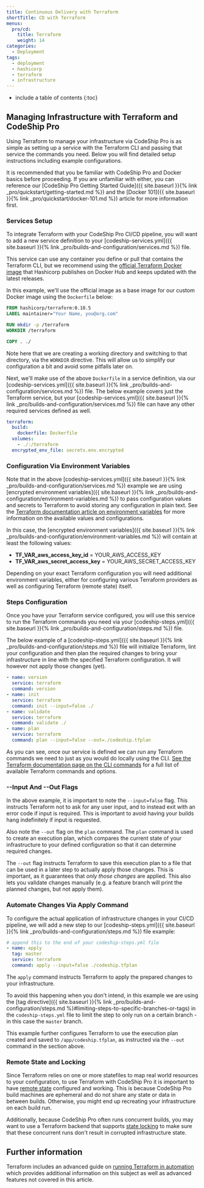 ```yaml
---
title: Continuous Delivery with Terraform
shortTitle: CD with Terraform
menus:
  pro/cd:
    title: Terraform
    weight: 14
categories:
  - Deployment  
tags:
  - deployment
  - hashicorp
  - terraform
  - infrastructure
---
```


* include a table of contents
{:toc}

## Managing Infrastructure with Terraform and CodeShip Pro

Using Terraform to manage your infrastructure via CodeShip Pro is as simple as setting up a service with the Terraform CLI and passing that service the commands you need. Below you will find detailed setup instructions including example configurations.

It is recommended that you be familiar with CodeShip Pro and Docker basics before proceeding. If you are unfamiliar with either, you can reference our [CodeShip Pro Getting Started Guide]({{ site.baseurl }}{% link _pro/quickstart/getting-started.md %}) and the [Docker 101]({{ site.baseurl }}{% link _pro/quickstart/docker-101.md %}) article for more information first.

### Services Setup

To integrate Terraform with your CodeShip Pro CI/CD pipeline, you will want to add a new service definition to your [codeship-services.yml]({{ site.baseurl }}{% link _pro/builds-and-configuration/services.md %}) file.

This service can use any container you define or pull that contains the Terraform CLI, but we recommend using the [official Terraform Docker image](https://hub.docker.com/r/hashicorp/terraform/) that Hashicorp publishes on Docker Hub and keeps updated with the latest releases.

In this example, we'll use the official image as a base image for our custom Docker image using the `Dockerfile` below:

```dockerfile
FROM hashicorp/terraform:0.10.5
LABEL maintainer="Your Name, you@org.com"

RUN mkdir -p /terraform
WORKDIR /terraform

COPY . ./
```

Note here that we are creating a working directory and switching to that directory, via the `WORKDIR` directive. This will allow us to simplify our configuration a bit and avoid some pitfalls later on.

Next, we'll make use of the above `Dockerfile` in a service definition, via our [codeship-services.yml]({{ site.baseurl }}{% link _pro/builds-and-configuration/services.md %}) file. The below example covers just the Terraform service, but your [codeship-services.yml]({{ site.baseurl }}{% link _pro/builds-and-configuration/services.md %}) file can have any other required services defined as well.

```yaml
terraform:
  build:
    dockerfile: Dockerfile
  volumes:
    - ./:/terraform
  encrypted_env_file: secrets.env.encrypted
```

### Configuration Via Environment Variables

Note that in the above [codeship-services.yml]({{ site.baseurl }}{% link _pro/builds-and-configuration/services.md %}) example we are using [encrypted environment variables]({{ site.baseurl }}{% link _pro/builds-and-configuration/environment-variables.md %}) to pass configuration values and secrets to Terraform to avoid storing any configuration in plain text. See the [Terraform documentation article on environment variables](https://www.terraform.io/docs/configuration/environment-variables.html) for more information on the available values and configurations.

In this case, the [encrypted environment variables]({{ site.baseurl }}{% link _pro/builds-and-configuration/environment-variables.md %}) will contain at least the following values:

- **TF_VAR_aws_access_key_id** = YOUR_AWS_ACCESS_KEY
- **TF_VAR_aws_secret_access_key** = YOUR_AWS_SECRET_ACCESS_KEY

Depending on your exact Terraform configuration you will need additional environment variables, either for configuring various Terraform providers as well as configuring Terraform (remote state) itself.

### Steps Configuration

Once you have your Terraform service configured, you will use this service to run the Terraform commands you need via your [codeship-steps.yml]({{ site.baseurl }}{% link _pro/builds-and-configuration/steps.md %}) file.

The below example of a [codeship-steps.yml]({{ site.baseurl }}{% link _pro/builds-and-configuration/steps.md %}) file will initialize Terraform, lint your configuration and then plan the required changes to bring your infrastructure in line with the specified Terraform configuration. It will however not apply those changes (yet).

```yaml
- name: version
  service: terraform
  command: version
- name: init
  service: terraform
  command: init --input=false ./
- name: validate
  service: terraform
  command: validate ./
- name: plan
  service: terraform
  command: plan --input=false --out=./codeship.tfplan
```

As you can see, once our service is defined we can run any Terraform commands we need to just as you would do locally using the CLI. [See the Terraform documentation page on the CLI commands](https://www.terraform.io/docs/commands/index.html) for a full list of available Terraform commands and options.

### --Input And --Out Flags

In the above example, it is important to note the `--input=false` flag. This instructs Terraform not to ask for any user input, and to instead exit with an error code if input is required. This is important to avoid having your builds hang indefinitely if input is requested.

Also note the `--out` flag on the `plan` command. The `plan` command is used to create an execution plan, which compares the current state of your infrastructure to your defined configuration so that it can determine required changes.

The `--out` flag instructs Terraform to save this execution plan to a file that can be used in a later step to actually apply those changes. This is important, as it guarantees that _only those changes_ are applied. This also lets you validate changes manually (e.g. a feature branch will print the planned changes, but not apply them).

### Automate Changes Via Apply Command

To configure the actual application of infrastructure changes in your CI/CD pipeline, we will add a new step to our [codeship-steps.yml]({{ site.baseurl }}{% link _pro/builds-and-configuration/steps.md %}) file example:


```yaml
# append this to the end of your codeship-steps.yml file
- name: apply
  tag: master
  service: terraform
  command: apply --input=false ./codeship.tfplan
```

The `apply` command instructs Terraform to apply the prepared changes to your infrastructure.

To avoid this happening when you don't intend, in this example we are using the [tag directive]({{ site.baseurl }}{% link _pro/builds-and-configuration/steps.md %}#limiting-steps-to-specific-branches-or-tags)  in the `codeship-steps.yml` file to limit the step to only run on a certain branch - in this case the `master` branch.

This example further configures Terraform to use the execution plan created and saved to `/app/codeship.tfplan`, as instructed via the `--out` command in the section above.

### Remote State and Locking

Since Terraform relies on one or more statefiles to map real world resources to your configuration, to use Terraform with CodeShip Pro it is important to have [remote state](https://www.terraform.io/docs/state/remote.html) configured and working. This is because CodeShip Pro build machines are ephemeral and do not share any state or data in between builds. Otherwise, you might end up recreating your infrastructure on each build run.

Additionally, because CodeShip Pro often runs concurrent builds, you may want to use a Terraform backend that supports [state locking](https://www.terraform.io/docs/state/locking.html) to make sure that these concurrent runs don't result in corrupted infrastructure state.

## Further information

Terraform includes an advanced guide on [running Terraform in automation](https://www.terraform.io/guides/running-terraform-in-automation.html) which provides additional information on this subject as well as advanced features not covered in this article.
